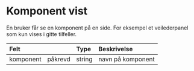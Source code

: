 # Komponent vist

En bruker får se en komponent på en side. For eksempel et veilederpanel som kun vises i gitte tilfeller. 


| Felt      |         | Type   | Beskrivelse       |
| :-------- | :------ | :----- | :---------------- |
| komponent | påkrevd | string | navn på komponent |
